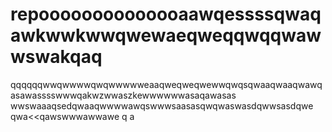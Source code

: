# repoooooooooooooaawqessssqwaqawkwwkwwqwewaeqweqqwqqwawwswakqaq
qqqqqqwwqwwwwqwqwwwwweaaqweqweqwewwqwqsqwaaqwaaqwawqasawasssswwwqakwzwwaszkewwwwwwasaqawasas
wwswaaaqsedqwaaqwwwwawqswwwsaasasqwqwaswasdqwwsasdqwe
qwa<<qawswwwawwawe
q
a
